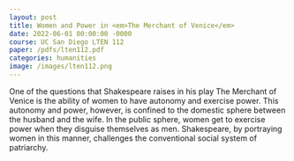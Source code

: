 ```yaml
---
layout: post
title: Women and Power in <em>The Merchant of Venice</em>
date: 2022-06-01 00:00:00 -0000
course: UC San Diego LTEN 112
paper: /pdfs/lten112.pdf
categories: humanities
image: /images/lten112.png
---
```

One of the questions that Shakespeare raises in his play The Merchant of Venice is the ability of women to have autonomy and exercise power. This autonomy and power, however, is confined to the domestic sphere between the husband and the wife. In the public sphere, women get to exercise power when they disguise themselves as men. Shakespeare, by portraying women in this manner, challenges the conventional social system of patriarchy.